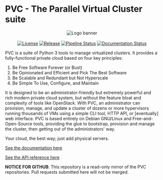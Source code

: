 # PVC - The Parallel Virtual Cluster suite

<p align="center">
<img alt="Logo banner" src="https://git.bonifacelabs.ca/uploads/-/system/project/avatar/135/pvc_logo.png"/>
<br/><br/>
<a href="https://github.com/parallelvirtualcluster/pvc"><img alt="License" src="https://img.shields.io/github/license/parallelvirtualcluster/pvc"/></a>
<a href="https://github.com/parallelvirtualcluster/pvc/releases"><img alt="Release" src="https://img.shields.io/github/release-pre/parallelvirtualcluster/pvc"/></a>
<a href="https://git.bonifacelabs.ca/parallelvirtualcluster/pvc/pipelines"><img alt="Pipeline Status" src="https://git.bonifacelabs.ca/parallelvirtualcluster/pvc/badges/master/pipeline.svg"/></a>
<a href="https://parallelvirtualcluster.readthedocs.io/en/latest/?badge=latest"><img alt="Documentation Status" src="https://readthedocs.org/projects/parallelvirtualcluster/badge/?version=latest"/></a>
</p>

PVC is a suite of Python 3 tools to manage virtualized clusters. It provides a fully-functional private cloud based on four key principles:

1. Be Free Software Forever (or Bust)
2. Be Opinionated and Efficient and Pick The Best Software
3. Be Scalable and Redundant but Not Hyperscale
4. Be Simple To Use, Configure, and Maintain

It is designed to be an administrator-friendly but extremely powerful and rich modern private cloud system, but without the feature bloat and complexity of tools like OpenStack. With PVC, an administrator can provision, manage, and update a cluster of dozens or more hypervisors running thousands of VMs using a simple CLI tool, HTTP API, or [eventually] web interface. PVC is based entirely on Debian GNU/Linux and Free-and-Open-Source tools, providing the glue to bootstrap, provision and manage the cluster, then getting out of the administrators' way.

Your cloud, the best way; just add physical servers.

[See the documentation here](https://parallelvirtualcluster.readthedocs.io/en/latest/)

[See the API reference here](https://parallelvirtualcluster.readthedocs.io/en/latest/manuals/api-reference.html)

**NOTICE FOR GITHUB**: This repository is a read-only mirror of the PVC repositories. Pull requests submitted here will not be merged.
